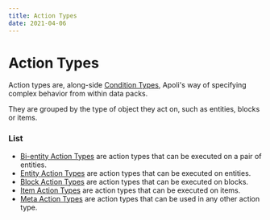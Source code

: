 ```yaml
---
title: Action Types
date: 2021-04-06
---
```


# Action Types

Action types are, along-side [Condition Types](condition_types.md), Apoli's way of specifying complex behavior from within data packs.

They are grouped by the type of object they act on, such as entities, blocks or items.

### List

-   [Bi-entity Action Types](bientity_action_types.md) are action types that can be executed on a pair of entities.
-   [Entity Action Types](entity_action_types.md) are action types that can be executed on entities.
-   [Block Action Types](block_action_types.md) are action types that can be executed on blocks.
-   [Item Action Types](item_action_types.md) are action types that can be executed on items.
-   [Meta Action Types](meta_action_types.md) are action types that can be used in any other action type.
